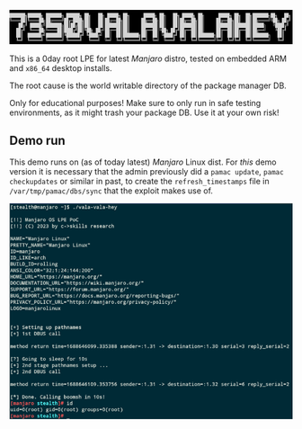 <p align="center">
<img src="https://github.com/c-skills/vala-vala-hey/blob/master/logo.jpg" />
</p>

This is a 0day root LPE for latest *Manjaro* distro, tested on embedded ARM and `x86_64` desktop
installs.

The root cause is the world writable directory of the package manager DB.

Only for educational purposes! Make sure to only run in safe testing environments, as
it might trash your package DB. Use it at your own risk!


Demo run
--------

This demo runs on (as of today latest) *Manjaro* Linux dist. For *this* demo version it is necessary
that the admin previously did a `pamac update`, `pamac checkupdates` or similar in past,
to create the `refresh_timestamps` file in `/var/tmp/pamac/dbs/sync` that the exploit makes
use of.

![screenshot](screenshot.jpg)

